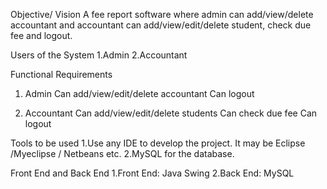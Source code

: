 Objective/ Vision
A fee report software where admin can add/view/delete accountant and accountant can add/view/edit/delete student, check due fee and logout.

Users of the System
1.Admin
2.Accountant

Functional Requirements
1. Admin
Can add/view/edit/delete accountant
Can logout

3. Accountant
Can add/view/edit/delete students
Can check due fee
Can logout

Tools to be used
1.Use any IDE to develop the project. It may be Eclipse /Myeclipse / Netbeans etc.
2.MySQL for the database.

Front End and Back End
1.Front End: Java Swing
2.Back End: MySQL

